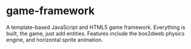 game-framework
==============

A template-based JavaScript and HTML5 game framework. Everything is built, the game, just add entities. Features include the box2dweb physics engine, and horizontal sprite animation.
